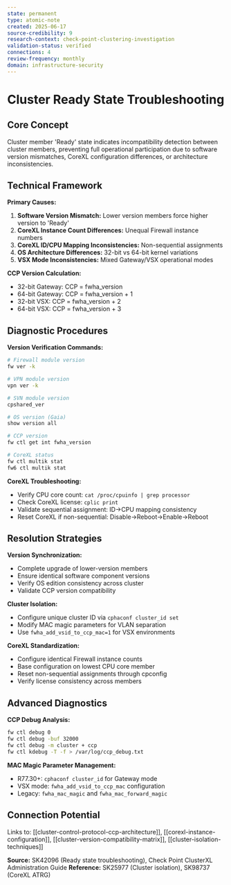 ```yaml
---
state: permanent
type: atomic-note
created: 2025-06-17
source-credibility: 9
research-context: check-point-clustering-investigation
validation-status: verified
connections: 4
review-frequency: monthly
domain: infrastructure-security
---
```


# Cluster Ready State Troubleshooting

## Core Concept

Cluster member 'Ready' state indicates incompatibility detection between cluster members, preventing full operational participation due to software version mismatches, CoreXL configuration differences, or architecture inconsistencies.

## Technical Framework

**Primary Causes:**
1. **Software Version Mismatch:** Lower version members force higher version to 'Ready'
2. **CoreXL Instance Count Differences:** Unequal Firewall instance numbers
3. **CoreXL ID/CPU Mapping Inconsistencies:** Non-sequential assignments
4. **OS Architecture Differences:** 32-bit vs 64-bit kernel variations
5. **VSX Mode Inconsistencies:** Mixed Gateway/VSX operational modes

**CCP Version Calculation:**
- 32-bit Gateway: CCP = fwha_version
- 64-bit Gateway: CCP = fwha_version + 1
- 32-bit VSX: CCP = fwha_version + 2  
- 64-bit VSX: CCP = fwha_version + 3

## Diagnostic Procedures

**Version Verification Commands:**
```bash
# Firewall module version
fw ver -k

# VPN module version  
vpn ver -k

# SVN module version
cpshared_ver

# OS version (Gaia)
show version all

# CCP version
fw ctl get int fwha_version

# CoreXL status
fw ctl multik stat
fw6 ctl multik stat
```

**CoreXL Troubleshooting:**
- Verify CPU core count: `cat /proc/cpuinfo | grep processor`
- Check CoreXL license: `cplic print`
- Validate sequential assignment: ID→CPU mapping consistency
- Reset CoreXL if non-sequential: Disable→Reboot→Enable→Reboot

## Resolution Strategies

**Version Synchronization:**
- Complete upgrade of lower-version members
- Ensure identical software component versions
- Verify OS edition consistency across cluster
- Validate CCP version compatibility

**Cluster Isolation:**
- Configure unique cluster ID via `cphaconf cluster_id set`
- Modify MAC magic parameters for VLAN separation
- Use `fwha_add_vsid_to_ccp_mac=1` for VSX environments

**CoreXL Standardization:**
- Configure identical Firewall instance counts
- Base configuration on lowest CPU core member
- Reset non-sequential assignments through cpconfig
- Verify license consistency across members

## Advanced Diagnostics

**CCP Debug Analysis:**
```bash
fw ctl debug 0
fw ctl debug -buf 32000
fw ctl debug -m cluster + ccp
fw ctl kdebug -T -f > /var/log/ccp_debug.txt
```

**MAC Magic Parameter Management:**
- R77.30+: `cphaconf cluster_id` for Gateway mode
- VSX mode: `fwha_add_vsid_to_ccp_mac` configuration
- Legacy: `fwha_mac_magic` and `fwha_mac_forward_magic`

## Connection Potential

Links to: [[cluster-control-protocol-ccp-architecture]], [[corexl-instance-configuration]], [[cluster-version-compatibility-matrix]], [[cluster-isolation-techniques]]

**Source:** SK42096 (Ready state troubleshooting), Check Point ClusterXL Administration Guide
**Reference:** SK25977 (Cluster isolation), SK98737 (CoreXL ATRG)